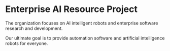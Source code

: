 # Enterprise AI Resource Project
The organization focuses on AI intelligent robots and enterprise software research and development.

Our ultimate goal is to provide automation software and artificial intelligence robots for everyone.
